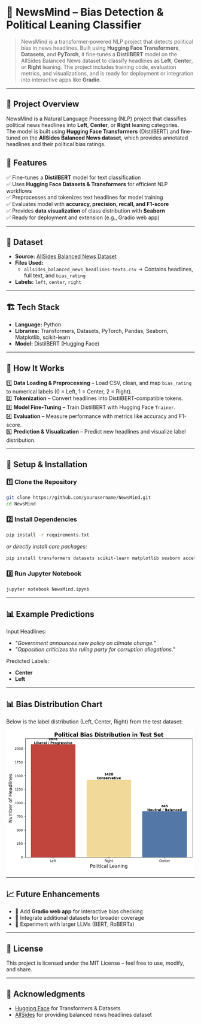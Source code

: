 # 📰 NewsMind – Bias Detection & Political Leaning Classifier

> NewsMind is a transformer‑powered NLP project that detects political bias in news headlines.
> Built using **Hugging Face Transformers**, **Datasets**, and **PyTorch**, it fine‑tunes a **DistilBERT** model
> on the AllSides Balanced News dataset to classify headlines as **Left**, **Center**, or **Right** leaning.
> The project includes training code, evaluation metrics, and visualizations, and is ready for deployment or integration into interactive apps like **Gradio**.

---

## 📌 Project Overview

NewsMind is a Natural Language Processing (NLP) project that classifies political news headlines into **Left**, **Center**, or **Right** leaning categories.  
The model is built using **Hugging Face Transformers** (DistilBERT) and fine-tuned on the **AllSides Balanced News dataset**, which provides annotated headlines and their political bias ratings.

## 🎯 Features

✅ Fine-tunes a **DistilBERT** model for text classification  
✅ Uses **Hugging Face Datasets & Transformers** for efficient NLP workflows  
✅ Preprocesses and tokenizes text headlines for model training  
✅ Evaluates model with **accuracy, precision, recall, and F1-score**  
✅ Provides **data visualization** of class distribution with **Seaborn**  
✅ Ready for deployment and extension (e.g., Gradio web app)

---

## 📂 Dataset

- **Source:** [AllSides Balanced News Dataset](https://github.com/irgroup/Qbias)
- **Files Used:**
  - `allsides_balanced_news_headlines-texts.csv` → Contains headlines, full text, and `bias_rating`
- **Labels:** `left`, `center`, `right`

---

## 🏗️ Tech Stack

- **Language:** Python
- **Libraries:** Transformers, Datasets, PyTorch, Pandas, Seaborn, Matplotlib, scikit-learn
- **Model:** DistilBERT (Hugging Face)

---

## 📜 How It Works

1️⃣ **Data Loading & Preprocessing** – Load CSV, clean, and map `bias_rating` to numerical labels (0 = Left, 1 = Center, 2 = Right).  
2️⃣ **Tokenization** – Convert headlines into DistilBERT-compatible tokens.  
3️⃣ **Model Fine-Tuning** – Train DistilBERT with Hugging Face `Trainer`.  
4️⃣ **Evaluation** – Measure performance with metrics like accuracy and F1-score.  
5️⃣ **Prediction & Visualization** – Predict new headlines and visualize label distribution.

---

## 🚀 Setup & Installation

### 1️⃣ Clone the Repository

```bash
git clone https://github.com/yourusername/NewsMind.git
cd NewsMind
```

### 2️⃣ Install Dependencies

```bash
pip install -r requirements.txt
```

_or directly install core packages:_

```bash
pip install transformers datasets scikit-learn matplotlib seaborn accelerate
```

### 3️⃣ Run Jupyter Notebook

```bash
jupyter notebook NewsMind.ipynb
```

---

## 📊 Example Predictions

Input Headlines:

- _"Government announces new policy on climate change."_
- _"Opposition criticizes the ruling party for corruption allegations."_

Predicted Labels:

- **Center**
- **Left**

---

## 📊 Bias Distribution Chart

Below is the label distribution (Left, Center, Right) from the test dataset:

![Bias Distribution](bias_distribution.png)

---

## 📈 Future Enhancements

- 🔹 Add **Gradio web app** for interactive bias checking
- 🔹 Integrate additional datasets for broader coverage
- 🔹 Experiment with larger LLMs (BERT, RoBERTa)

---

## 📜 License

This project is licensed under the MIT License – feel free to use, modify, and share.

---

## 🙌 Acknowledgments

- [Hugging Face](https://huggingface.co/) for Transformers & Datasets
- [AllSides](https://www.allsides.com/) for providing balanced news headlines dataset
